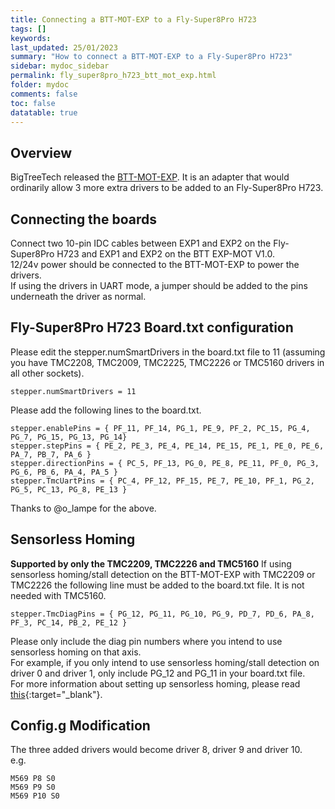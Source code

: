 ```yaml
---
title: Connecting a BTT-MOT-EXP to a Fly-Super8Pro H723
tags: []
keywords: 
last_updated: 25/01/2023
summary: "How to connect a BTT-MOT-EXP to a Fly-Super8Pro H723"
sidebar: mydoc_sidebar
permalink: fly_super8pro_h723_btt_mot_exp.html
folder: mydoc
comments: false
toc: false
datatable: true
---
```


## Overview

BigTreeTech released the [BTT-MOT-EXP](https://github.com/bigtreetech/BTT-Expansion-module/tree/master/BTT%20EXP-MOT). It is an adapter that would ordinarily allow 3 more extra drivers to be added to an Fly-Super8Pro H723. 

## Connecting the boards

Connect two 10-pin IDC cables between EXP1 and EXP2 on the Fly-Super8Pro H723 and EXP1 and EXP2 on the BTT EXP-MOT V1.0.  
12/24v power should be connected to the BTT-MOT-EXP to power the drivers.  
If using the drivers in UART mode, a jumper should be added to the pins underneath the driver as normal.  

## Fly-Super8Pro H723 Board.txt configuration

Please edit the stepper.numSmartDrivers in the board.txt file to 11 (assuming you have TMC2208, TMC2009, TMC2225, TMC2226 or TMC5160 drivers in all other sockets).  
```
stepper.numSmartDrivers = 11
```

Please add the following lines to the board.txt.  
```
stepper.enablePins = { PF_11, PF_14, PG_1, PE_9, PF_2, PC_15, PG_4, PG_7, PG_15, PG_13, PG_14}
stepper.stepPins = { PE_2, PE_3, PE_4, PE_14, PE_15, PE_1, PE_0, PE_6, PA_7, PB_7, PA_6 }
stepper.directionPins = { PC_5, PF_13, PG_0, PE_8, PE_11, PF_0, PG_3, PG_6, PB_6, PA_4, PA_5 }
stepper.TmcUartPins = { PC_4, PF_12, PF_15, PE_7, PE_10, PF_1, PG_2, PG_5, PC_13, PG_8, PE_13 }
```

Thanks to @o_lampe for the above.

## Sensorless Homing

**Supported by only the TMC2209, TMC2226 and TMC5160**
If using sensorless homing/stall detection on the BTT-MOT-EXP with TMC2209 or TMC2226 the following line must be added to the board.txt file. It is not needed with TMC5160.
```
stepper.TmcDiagPins = { PG_12, PG_11, PG_10, PG_9, PD_7, PD_6, PA_8, PF_3, PC_14, PB_2, PE_12 }
```
Please only include the diag pin numbers where you intend to use sensorless homing on that axis.  
For example, if you only intend to use sensorless homing/stall detection on driver 0 and driver 1, only include PG_12 and PG_11 in your board.txt file.  
For more information about setting up sensorless homing, please read [this](fly_super8pro_h723_sensorless.html){:target="_blank"}.  

## Config.g Modification

The three added drivers would become driver 8, driver 9 and driver 10.  
e.g.
```
M569 P8 S0
M569 P9 S0
M569 P10 S0
```